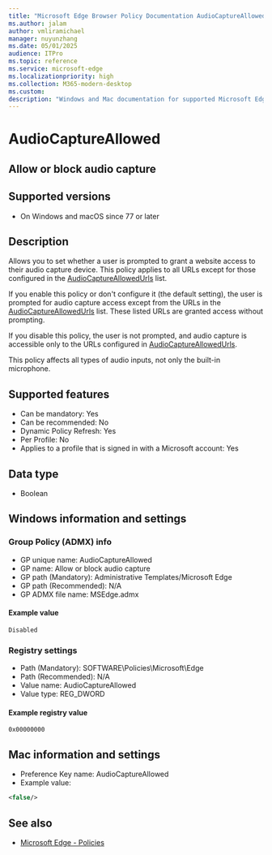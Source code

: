 ```yaml
---
title: "Microsoft Edge Browser Policy Documentation AudioCaptureAllowed"
ms.author: jalam
author: vmliramichael
manager: nuyunzhang
ms.date: 05/01/2025
audience: ITPro
ms.topic: reference
ms.service: microsoft-edge
ms.localizationpriority: high
ms.collection: M365-modern-desktop
ms.custom:
description: "Windows and Mac documentation for supported Microsoft Edge Browser policy: Allow or block audio capture"
---
```


<!--THIS FILE IS AUTOMATICALLY GENERATED. MANUAL CHANGES WILL BE OVERWRITTEN.-->
<!--Please contact the Microsoft Edge Manageability team with any questions.-->

# AudioCaptureAllowed

## Allow or block audio capture


## Supported versions

- On Windows and macOS since 77 or later

## Description

Allows you to set whether a user is prompted to grant a website access to their audio capture device. This policy applies to all URLs except for those configured in the [AudioCaptureAllowedUrls](AudioCaptureAllowedUrls.md) list.

If you enable this policy or don't configure it (the default setting), the user is prompted for audio capture access except from the URLs in the [AudioCaptureAllowedUrls](AudioCaptureAllowedUrls.md) list. These listed URLs are granted access without prompting.

If you disable this policy, the user is not prompted, and audio capture is accessible only to the URLs configured in [AudioCaptureAllowedUrls](AudioCaptureAllowedUrls.md).

This policy affects all types of audio inputs, not only the built-in microphone.

## Supported features

- Can be mandatory: Yes
- Can be recommended: No
- Dynamic Policy Refresh: Yes
- Per Profile: No
- Applies to a profile that is signed in with a Microsoft account: Yes

## Data type

- Boolean

## Windows information and settings

### Group Policy (ADMX) info

- GP unique name: AudioCaptureAllowed
- GP name: Allow or block audio capture
- GP path (Mandatory): Administrative Templates/Microsoft Edge
- GP path (Recommended): N/A
- GP ADMX file name: MSEdge.admx

#### Example value

```
Disabled
```

### Registry settings

- Path (Mandatory): SOFTWARE\Policies\Microsoft\Edge
- Path (Recommended): N/A
- Value name: AudioCaptureAllowed
- Value type: REG_DWORD

#### Example registry value

```
0x00000000
```


## Mac information and settings

- Preference Key name: AudioCaptureAllowed
- Example value:

```xml
<false/>
```

## See also
- [Microsoft Edge - Policies](../microsoft-edge-policies.md)
